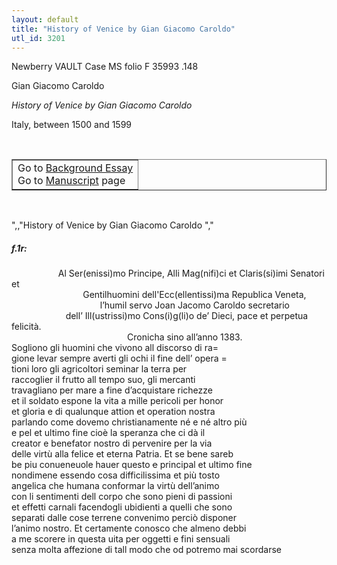 ```yaml
---
layout: default
title: "History of Venice by Gian Giacomo Caroldo"
utl_id: 3201
---
```


<p>Newberry VAULT Case MS folio F 35993 .148</p>
<p style=""margin-left:.25in;"">Gian Giacomo Caroldo</p>
<p style=""margin-left:.25in;""><em>History of Venice by Gian Giacomo Caroldo</em></p>
<p style=""margin-left:.25in;"">Italy, between 1500 and 1599</p>
<p style=""font-size: 0.1em;""> </p>
<table border=""0.5"" cellpadding=""1"" cellspacing=""1"" style=""width: 200px; background-color:#F8F8F8;""><tbody style=""border-color:#ccc""><tr style=""border-color:#ccc""><td>Go to <a href=""https://italian-paleography.library.utoronto.ca/content/about_IP_049"" style=""font-weight:300;"" target=""_blank"">Background Essay</a><br />
			Go to <a href=""https://italian-paleography.library.utoronto.ca/islandora/object/italianpaleography%3AIP_049"" style=""font-weight:300;"" target=""_blank"">Manuscript</a> page</td>
</tr></tbody></table><p> </p>
",,"History of Venice by Gian Giacomo Caroldo
","
<h5 style=""color:#555;"">f.1r:</h5>
<p>                   Al Ser(enissi)mo Principe, Alli Mag(nifi)ci et Claris(si)imi Senatori et<br />
                             Gentilhuomini dell'Ecc(ellentissi)ma Republica Veneta,<br />
                                    l’humil servo Joan Jacomo Caroldo secretario<br />
                      dell’ Ill(ustrissi)mo Cons(i)g(li)o de’ Dieci, pace et perpetua felicità.<br />
                                               Cronicha sino all’anno 1383.<br />
Sogliono gli huomini che vivono all discorso di ra=<br />
gione levar sempre averti gli ochi il fine dell’ opera =<br />
tioni loro gli agricoltori seminar la terra per<br />
raccoglier il frutto all tempo suo, gli mercanti<br />
travagliano per mare a fine d’acquistare richezze<br />
et il soldato espone la vita a mille pericoli per honor<br />
et gloria e di qualunque attion et operation nostra<br />
parlando come dovemo christianamente né e né altro più<br />
e pel et ultimo fine cioè la speranza che ci dà il<br />
creator e benefator nostro di pervenire per la via<br />
delle virtù alla felice et eterna Patria. Et se bene sareb<br />
be piu conueneuole hauer questo <s>e</s> principal et ultimo fine<br />
nondimene essendo cosa difficilissima et più tosto<br />
angelica che humana conformar la virtù dell’animo<br />
con li sentimenti dell corpo che sono pieni di passioni<br />
et effetti carnali facendogli ubidienti a quelli che sono<br />
separati dalle cose terrene convenimo perciò disponer<br />
l’animo nostro. Et certamente conosco che almeno debbi<br />
a me scorere in questa uita per oggetti e fini sensuali<br />
senza molta affezione di tall modo che od potremo mai scordarse</p>
